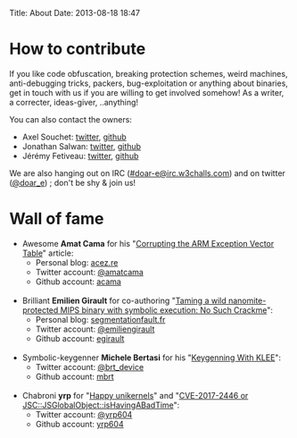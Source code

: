 Title: About
Date: 2013-08-18 18:47

# How to contribute
If you like code obfuscation, breaking protection schemes, weird machines, anti-debugging tricks, packers, bug-exploitation or anything about binaries, get in touch with us if you are willing to get involved somehow! As a writer, a correcter, ideas-giver, ..anything!

You can also contact the owners:

  - Axel Souchet: [twitter][1], [github][2]
  - Jonathan Salwan: [twitter][3], [github][4]
  - Jérémy Fetiveau: [twitter][5], [github][6]

We are also hanging out on IRC ([#doar-e@irc.w3challs.com](irc://#doar-e@irc.w3challs.com)) and on twitter ([@doar_e](https://twitter.com/doar_e)) ; don't be shy & join us!

[1]: https://twitter.com/0vercl0k
[2]: https://github.com/0vercl0k
[3]: https://twitter.com/jonathansalwan
[4]: https://github.com/JonathanSalwan/
[5]: https://twitter.com/__x86
[6]: https://github.com/JeremyFetiveau

# Wall of fame

<ul>
  <li>Awesome <strong>Amat Cama</strong> for his "<a href="https://doar-e.github.io/blog/2014/04/30/corrupting-arm-evt/">Corrupting the ARM Exception Vector Table</a>" article:
    <ul>
      <li>Personal blog: <a href="http://acez.re/">acez.re</a></li>
      <li>Twitter account: <a href="https://twitter.com/amatcama">@amatcama</a></li>
      <li>Github account: <a href="https://github.com/acama">acama</a></li>
    </ul>
  </li>
  <br/>
  <li>Brilliant <strong>Emilien Girault</strong> for co-authoring "<a href="https://doar-e.github.io/blog/2014/10/11/taiming-a-wild-nanomite-protected-mips-binary-with-symbolic-execution-no-such-crackme/">Taming a wild nanomite-protected MIPS binary with symbolic execution: No Such Crackme</a>":
    <ul>
      <li>Personal blog: <a href="http://www.segmentationfault.fr/">segmentationfault.fr</a></li>
      <li>Twitter account: <a href="https://twitter.com/emiliengirault">@emiliengirault</a></li>
      <li>Github account: <a href="https://github.com/egirault">egirault</a></li>
    </ul>
  </li>
  <br/>
  <li>
    Symbolic-keygenner <strong>Michele Bertasi</strong> for his "<a href="https://doar-e.github.io/blog/2015/08/18/keygenning-with-klee/">Keygenning With KLEE</a>":
    <ul>
      <li>Twitter account: <a href="https://twitter.com/brt_device">@brt_device</a></li>
      <li>Github account: <a href="https://github.com/mbrt">mbrt</a></li>
    </ul>
  </li>
  <br/>
  <li>Chabroni <strong>yrp</strong> for "<a href="https://doar-e.github.io/blog/2016/12/21/happy-unikernels/">Happy unikernels</a>" and "<a href="https://doar-e.github.io/blog/2018/07/14/cve-2017-2446-or-jscjsglobalobjectishavingabadtime/">CVE-2017-2446 or JSC::JSGlobalObject::isHavingABadTime</a>":
    <ul>
      <li>Twitter account: <a href="https://twitter.com/yrp604">@yrp604</a></li>
      <li>Github account: <a href="https://github.com/yrp604">yrp604</a></li>
    </ul>
  </li>
</ul>
